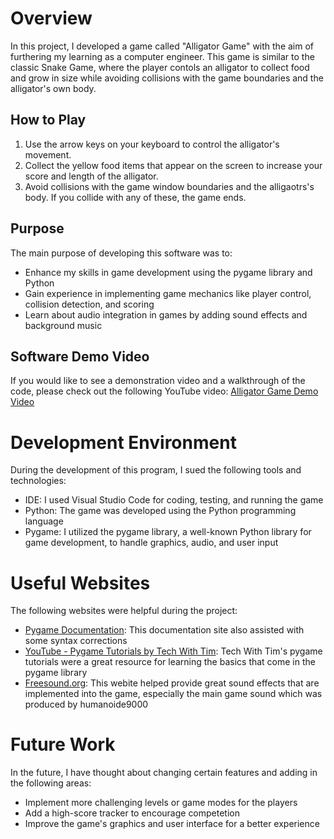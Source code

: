# Overview 
In this project, I developed a game called "Alligator Game" with the aim of furthering my learning as a computer engineer. This game is similar to the classic Snake Game, where the player contols an alligator to collect food and grow in size while avoiding collisions with the game boundaries and the alligator's own body.

## How to Play
1. Use the arrow keys on your keyboard to control the alligator's movement.
2. Collect the yellow food items that appear on the screen to increase your score and length of the alligator.
3. Avoid collisions with the game window boundaries and the alligaotrs's body. If you collide with any of these, the game ends.

## Purpose
The main purpose of developing this software was to:
* Enhance my skills in game development using the pygame library and Python
* Gain experience in implementing game mechanics like player control, collision detection, and scoring
* Learn about audio integration in games by adding sound effects and background music

## Software Demo Video
If you would like to see a demonstration video and a walkthrough of the code, please check out the following YouTube video:
[Alligator Game Demo Video]()

# Development Environment
During the development of this program, I sued the following tools and technologies:
* IDE: I used Visual Studio Code for coding, testing, and running the game
* Python: The game was developed using the Python programming language
* Pygame: I utilized the pygame library, a well-known Python library for game development, to handle graphics, audio, and user input

# Useful Websites
The following websites were helpful during the project:

* [Pygame Documentation](https://www.pygame.org/docs/): This documentation site also assisted with some syntax corrections
* [YouTube - Pygame Tutorials by Tech With Tim](https://www.youtube.com/watch?v=i6xMBig-pP4&list=PLzMcBGfZo4-lp3jAExUCewBfMx3UZFkh5): Tech With Tim's pygame tutorials were a great resource for learning the basics that come in the pygame library
* [Freesound.org](https://freesound.org/): This webite helped provide great sound effects that are implemented into the game, especially the main game sound which was produced by humanoide9000

# Future Work
In the future, I have thought about changing certain features and adding in the following areas:

* Implement more challenging levels or game modes for the players
* Add a high-score tracker to encourage competetion
* Improve the game's graphics and user interface for a better experience